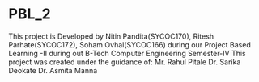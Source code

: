 # PBL_2
This project is Developed by Nitin Pandita(SYCOC170), Ritesh Parhate(SYCOC172), Soham Ovhal(SYCOC166) during our Project Based Learning -II during out B-Tech Computer Engineering Semester-IV
This project was created under the guidance of:
Mr. Rahul Pitale
Dr. Sarika Deokate
Dr. Asmita Manna
